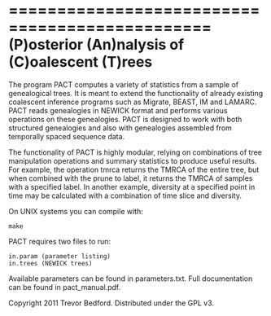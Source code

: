 ===============================================
(P)osterior (An)nalysis of (C)oalescent (T)rees
===============================================

The program PACT computes a variety of statistics from a sample of genealogical trees. It is meant 
to extend the functionality of already existing coalescent inference programs such as Migrate, 
BEAST, IM  and LAMARC. PACT reads genealogies in NEWICK format and performs various operations on 
these genealogies. PACT is designed to work with both structured genealogies and also with 
genealogies assembled from temporally spaced sequence data.

The functionality of PACT is highly modular, relying on combinations of tree manipulation operations 
and summary statistics to produce useful results. For example, the operation tmrca returns the TMRCA 
of the entire tree, but when combined with the prune to label, it returns the TMRCA of samples with 
a specified label. In another example, diversity at a specified point in time may be calculated with 
a combination of time slice and diversity.

On UNIX systems you can compile with:

    make

PACT requires two files to run:

    in.param (parameter listing)
    in.trees (NEWICK trees)
  
Available parameters can be found in parameters.txt.  Full documentation can be found in 
pact_manual.pdf.

Copyright 2011 Trevor Bedford.  Distributed under the GPL v3.